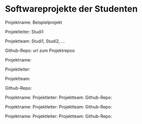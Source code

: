 # Softwareprojekte der Studenten

Projektname: Beispielprojekt

Projektleiter: Studi1

Projektteam: Studi1, Studi2, ...

Github-Repo: url zum Projektrepoo



Projektname:

Projektleiter:

Projektteam:

Github-Repo:


Projektname:
Projektleiter:
Projektteam:
Github-Repo:

Projektname:
Projektleiter:
Projektteam:
Github-Repo:

Projektname:
Projektleiter:
Projektteam:
Github-Repo:
